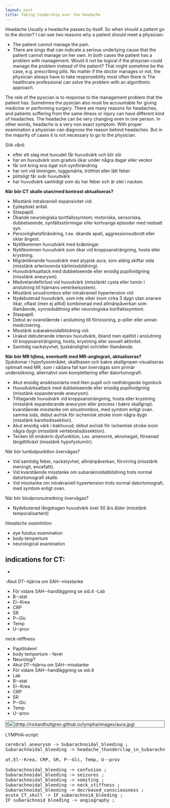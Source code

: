 ```yaml
---
layout: post
title: Taking leadership over the headache
---
```


Headache
Usually a headache passes by itself. So when should a patient go to the doctor? I can see two reasons why a patient should meet a physician:
- The patient cannot manage the pain.
- There are sings that can indicate a serious underlying cause that the patient cannot manage on her own.
In both cases the patient has a problem with management. Would it not be logical if the phsycian could manage the problem instead of the patient? That might sometime be the case, e.g. prescribing pills. No matter if the doctor manages or not, the physician always have to take responsebility  most often there is   The healthcare professional can solve the problem with an algorithmic approach.


The role of the pysician is to response to the management problem that the patient has. Sometimes the pysician also must be accountable for giving medicine or performing surgery. There are many reasons for headaches, and patients suffering from the same illness or injury can have different kind of headaches. The headache can be very changing even in one person. In other words, headache is a very non exact symptom. With proper examination a physician can diagnose the reason behind headaches. But in the majority of cases it is not necessary to go to the physician. 

Sök vård:
- efter ett slag mot huvudet får huvudvärk och blir slö
- har en huvudvärk som gradvis ökar under några dagar eller veckor
- får ont kring ena ögat och synförändring
- har ont vid tinningen, tuggsmärta, trötthet eller lätt feber
- plötsligt får svår huvudvärk
- har huvudvärk samtidigt som du har feber och är stel i nacken.




**När bör CT skalle utan/med kontrast aktualiseras?**
- Misstänk intrakraniell expansivitet vid:
- Epileptiskt anfall.
- Staspapill.
- Ökande neurologiska bortfallssymtom; motoriska, sensoriska, dubbelseende, synfältsstörningar eller kortvariga episoder med nedsatt syn.
- Personlighetsförändring, t.ex. ökande apati, aggressionsutbrott eller oklar ångest.
- Nytillkommen huvudvärk med kräkningar.
- Nytillkommen huvudvärk som ökar vid kroppsansträngning, hosta eller krystning.
- Migränliknande huvudvärk med atypisk aura, som aldrig skiftar sida (misstänk arteriovenös kärlmissbildning).
- Huvudvärksattack med dubbelseende eller ensidig pupillvidgning (misstänk aneurysm).
- Medvetandeförlust vid huvudvärk (misstänkt cysta eller tumör i anslutning till hjärnans ventrikelsystem).
- Misstänk sinustrombos eller intrakranieil hypertension vid:
- Nydebuterad huvudvärk, som inte viker inom cirka 3 dygn utan snarare ökar, oftast (men ej alltid) kombinerad med allmänpåverkan som illamående, synnedsättning eller neurologiska bortfallssymtom.
- Staspapill.
- Debut av ovanstående i anslutning till förlossning, p-piller eller annan medicinering.
- Misstänk subaraknoidalblödning vid:
- Urakut debuterande intensiv huvudvärk, ibland men ejalltid i anslutning till kroppsansträngning, hosta, krystning eller sexuell aktivitet.
- Samtidig nackstyvhet, ljuskänslighet och/eller illamående.

**När bör MR hjlima, eventuellt med MR-anglograñ, aktualiseras?**
Sjukdomar i hypofysområdet, skallbasen och bakre skallgropen visualiseras optimalt med MR, som i sådana fall kan övervägas som primär undersökning, alternativt som komplettering efter datortomografi.
- Akut ensidig ansiktssmärta med liten pupill och nedhängande ögonlock
- Huvudvärksattack med dubbelseende eller ensidig pupillvidgning (misstänk expanderande aneurysm).
- Tilltagande huvudvärk vid kroppsansträngning, hosta eller krystning (misstänk expanderande aneurysm eller process i bakre skallgrop). kvarstående misstanke om sinustrombos, med symtom enligt ovan. samma sida, debut av/risk för ischemisk stroke inom några dygn (misstänk karotisdissektion).
- Akut ensidig värk i bakhuvud; debut av/risk för ischemisk stroke inom några dygn (misstänk vertebralisdissektion).
- Tecken till endokrin dysfunktion, Lex. amenorré, akromegali, försenad Iängdtillväxt (misstänk hypofystumör).

När bör lumbalpunktlon övervägas?
- Vid samtidig feber, nackstyvhet, allmänpåverkan, förvirring (misstänk meningit, encefallt).
- Vid kvarstående misstanke om subaraknoidalblödning trots normal datortomografi skalle.
- Vid misstanke om intrakraniell hypertension trots normal datortomografi, med symtom enligt ovan.

När bör blodprovsutredning övervägas?
- Nydebuterad långdragen huvudvärk över 50 års ålder (misstänk temporalisarterit)

*Headache examintion:*
- eye fundus examination
- body temperture
- neurological examination

indications for CT:
-
-


-Akut DT-­‐hjärna om SAH-­‐misstanke
- För vidare SAH-­‐handläggning se sid.4
-Lab
- B-­‐stat
- El-­‐Krea
- CRP
- SR
- P-­‐Glc
- Temp
- U-­‐prov

neck-stiffness
- Papillödem!
- body temperture - fever
- Neurologi?
- Akut DT-­‐hjärna om SAH-­‐misstanke
- För vidare SAH-­‐handläggning se sid.4
- Lab
- B-­‐stat
- El-­‐Krea
- CRP
- SR
- P-­‐Glc
- Temp
- U-­‐prov







<p class="dragscroll" style="border:0.2em solid #aaaaaa;">
![<img src="http:
//rickardhultgren.github.io/lympha/images/aura.jpg">](http://rickardhultgren.github.io/lympha/images/aura.jpg)
</p>
LYMPHA-script:



<pre class="dragscroll">
cerebral_aneurysm -> Subarachnoidal_bleeding ;
Subarachnoidal_bleeding -> headache_thunderclap_in_Subarachnoidal_bleeding ;

at,El-­‐Krea, CRP, SR, P-­‐Glc, Temp, U-­‐prov

Subarachnoidal_bleeding -> confusion ;
Subarachnoidal_bleeding -> seizures ;
Subarachnoidal_bleeding -> vomiting ;
Subarachnoidal_bleeding -> neck_stiffness ;
Subarachnoidal_bleeding -> decreased_consciousness ;
acute_CT_skull -> IF_subarachnoid_bleeding ;
IF_subarachnoid_bleeding -> angiography ;
</pre>



